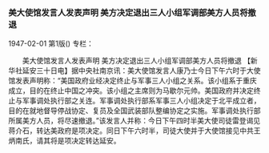 ### 美大使馆发言人发表声明  美方决定退出三人小组军调部美方人员将撤退

1947-02-01
第1版()
专栏：

　　美大使馆发言人发表声明
    美方决定退出三人小组军调部美方人员将撤退
    【新华社延安三十日电】据中央社南京讯：美大使馆发言人康乃士今日下午六时于大使馆发表声明称：“美国政府业经决定终止与军事三人小组之关系。该小组系于重庆成立，目的在终止中国之冲突。该小组之主席则为马歇尔元帅。美国政府并决定终止与军事调处执行部之关连。军事调处执行部系军事三人小组决定于北平成立者，目的在就地督导停战协定、复员及全国武装部队整编协定之实施。军事调处执行部所属美方人员，将尽速撤退。”该发言人并称：今日下午四时半美大使司徒雷登谒见蒋介石，转达美政府是项决定。同日下午六时半，司徒大使并于大使馆接见中共王炳南氏，请其将是项决定转达延安。
